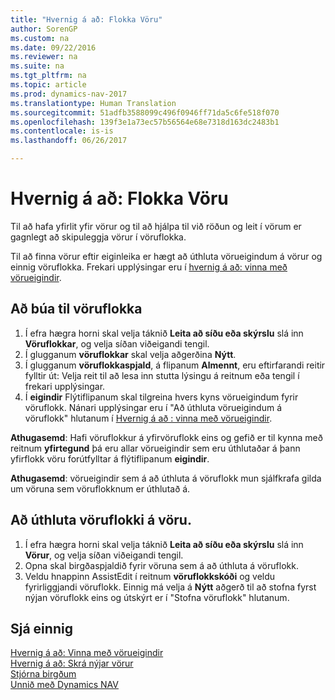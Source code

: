 ```yaml
---
title: "Hvernig á að: Flokka Vöru"
author: SorenGP
ms.custom: na
ms.date: 09/22/2016
ms.reviewer: na
ms.suite: na
ms.tgt_pltfrm: na
ms.topic: article
ms.prod: dynamics-nav-2017
ms.translationtype: Human Translation
ms.sourcegitcommit: 51adfb3588099c496f0946ff71da5c6fe518f070
ms.openlocfilehash: 139f3e1a73ec57b56564e68e7318d163dc2483b1
ms.contentlocale: is-is
ms.lasthandoff: 06/26/2017

---
```


# <a name="how-to-categorize-items"></a>Hvernig á að: Flokka Vöru
Til að hafa yfirlit yfir vörur og til að hjálpa til við röðun og leit í vörum er gagnlegt að skipuleggja vörur í vöruflokka.

Til að finna vörur eftir eiginleika er hægt að úthluta vörueigindum á vörur og einnig vöruflokka. Frekari upplýsingar eru í [hvernig á að: vinna með vörueigindir](inventory-how-work-item-attributes.md).

## <a name="to-create-an-item-category"></a>Að búa til vöruflokka
1. Í efra hægra horni skal velja táknið **Leita að síðu eða skýrslu** slá inn **Vöruflokkar**, og velja síðan viðeigandi tengil.
2. Í glugganum **vöruflokkar** skal velja aðgerðina **Nýtt**.
3. Í glugganum **vöruflokkaspjald**, á flipanum **Almennt**, eru eftirfarandi reitir fylltir út: Velja reit til að lesa inn stutta lýsingu á reitnum eða tengil í frekari upplýsingar.
4. Í **eigindir** Flýtiflipanum skal tilgreina hvers kyns vörueigindum fyrir vöruflokk. Nánari upplýsingar eru í "Að úthluta vörueigindum á vöruflokk" hlutanum í [Hvernig á að : vinna með vörueigindir](inventory-how-work-item-attributes.md).

**Athugasemd**: Hafi vöruflokkur á yfirvöruflokk eins og gefið er til kynna með reitnum **yfirtegund** þá eru allar vörueigindir sem eru úthlutaðar á þann yfirflokk vöru forútfylltar á flýtiflipanum **eigindir**.

**Athugasemd**: vörueigindir sem á að úthluta á vöruflokk mun sjálfkrafa gilda um vöruna sem vöruflokknum er úthlutað á.

## <a name="to-assign-an-item-category-to-an-item"></a>Að úthluta vöruflokki á vöru.
1. Í efra hægra horni skal velja táknið **Leita að síðu eða skýrslu** slá inn **Vörur**, og velja síðan viðeigandi tengil.
2. Opna skal birgðaspjaldið fyrir vöruna sem á að úthluta á vöruflokk.
3. Veldu hnappinn AssistEdit í reitnum **vöruflokkskóði** og veldu fyrirliggjandi vöruflokk. Einnig má velja á **Nýtt** aðgerð til að stofna fyrst nýjan vöruflokk eins og útskýrt er í "Stofna vöruflokk" hlutanum.

## <a name="see-also"></a>Sjá einnig  
[Hvernig á að: Vinna með vörueigindir](inventory-how-work-item-attributes.md)  
[Hvernig á að: Skrá nýjar vörur](inventory-how-register-new-products.md)  
[Stjórna birgðum](inventory-manage-inventory.md)  
[Unnið með Dynamics NAV](ui-work-product.md)

